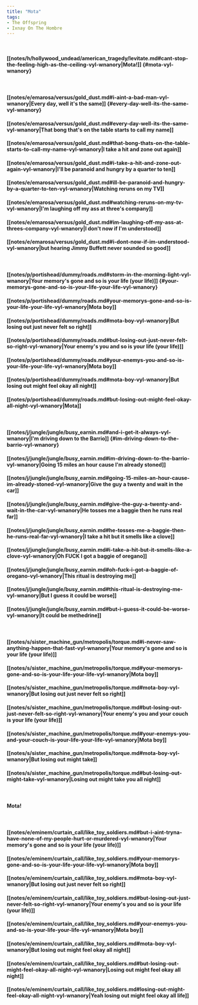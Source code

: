 ```yaml
---
title: "Mota"
tags:
- The Offspring
- Ixnay On The Hombre
---
```

&nbsp;
#### [[notes/h/hollywood_undead/american_tragedy/levitate.md#cant-stop-the-feeling-high-as-the-ceiling-vyl-wnanory|Mota!]] {#mota-vyl-wnanory}
&nbsp;
#### [[notes/e/emarosa/versus/gold_dust.md#i-aint-a-bad-man-vyl-wnanory|Every day, well it's the same]] {#every-day-well-its-the-same-vyl-wnanory}
#### [[notes/e/emarosa/versus/gold_dust.md#every-day-well-its-the-same-vyl-wnanory|That bong that's on the table starts to call my name]]
#### [[notes/e/emarosa/versus/gold_dust.md#that-bong-thats-on-the-table-starts-to-call-my-name-vyl-wnanory|I take a hit and zone out again]]
#### [[notes/e/emarosa/versus/gold_dust.md#i-take-a-hit-and-zone-out-again-vyl-wnanory|I'll be paranoid and hungry by a quarter to ten]]
#### [[notes/e/emarosa/versus/gold_dust.md#ill-be-paranoid-and-hungry-by-a-quarter-to-ten-vyl-wnanory|Watching reruns on my TV]]
#### [[notes/e/emarosa/versus/gold_dust.md#watching-reruns-on-my-tv-vyl-wnanory|I'm laughing off my ass at three's company]]
#### [[notes/e/emarosa/versus/gold_dust.md#im-laughing-off-my-ass-at-threes-company-vyl-wnanory|I don't now if I'm understood]]
#### [[notes/e/emarosa/versus/gold_dust.md#i-dont-now-if-im-understood-vyl-wnanory|but hearing Jimmy Buffett never sounded so good]]
&nbsp;
#### [[notes/p/portishead/dummy/roads.md#storm-in-the-morning-light-vyl-wnanory|Your memory's gone and so is your life (your life)]] {#your-memorys-gone-and-so-is-your-life-your-life-vyl-wnanory}
#### [[notes/p/portishead/dummy/roads.md#your-memorys-gone-and-so-is-your-life-your-life-vyl-wnanory|Mota boy]]
#### [[notes/p/portishead/dummy/roads.md#mota-boy-vyl-wnanory|But losing out just never felt so right]]
#### [[notes/p/portishead/dummy/roads.md#but-losing-out-just-never-felt-so-right-vyl-wnanory|Your enemy's you and so is your life (your life)]]
#### [[notes/p/portishead/dummy/roads.md#your-enemys-you-and-so-is-your-life-your-life-vyl-wnanory|Mota boy]]
#### [[notes/p/portishead/dummy/roads.md#mota-boy-vyl-wnanory|But losing out might feel okay all night]]
#### [[notes/p/portishead/dummy/roads.md#but-losing-out-might-feel-okay-all-night-vyl-wnanory|Mota]]
&nbsp;
#### [[notes/j/jungle/jungle/busy_earnin.md#and-i-get-it-always-vyl-wnanory|I'm driving down to the Barrio]] {#im-driving-down-to-the-barrio-vyl-wnanory}
#### [[notes/j/jungle/jungle/busy_earnin.md#im-driving-down-to-the-barrio-vyl-wnanory|Going 15 miles an hour cause I'm already stoned]]
#### [[notes/j/jungle/jungle/busy_earnin.md#going-15-miles-an-hour-cause-im-already-stoned-vyl-wnanory|Give the guy a twenty and wait in the car]]
#### [[notes/j/jungle/jungle/busy_earnin.md#give-the-guy-a-twenty-and-wait-in-the-car-vyl-wnanory|He tosses me a baggie then he runs real far]]
#### [[notes/j/jungle/jungle/busy_earnin.md#he-tosses-me-a-baggie-then-he-runs-real-far-vyl-wnanory|I take a hit but it smells like a clove]]
#### [[notes/j/jungle/jungle/busy_earnin.md#i-take-a-hit-but-it-smells-like-a-clove-vyl-wnanory|Oh FUCK I got a baggie of oregano]]
#### [[notes/j/jungle/jungle/busy_earnin.md#oh-fuck-i-got-a-baggie-of-oregano-vyl-wnanory|This ritual is destroying me]]
#### [[notes/j/jungle/jungle/busy_earnin.md#this-ritual-is-destroying-me-vyl-wnanory|But I guess it could be worse]]
#### [[notes/j/jungle/jungle/busy_earnin.md#but-i-guess-it-could-be-worse-vyl-wnanory|It could be methedrine]]
&nbsp;
#### [[notes/s/sister_machine_gun/metropolis/torque.md#i-never-saw-anything-happen-that-fast-vyl-wnanory|Your memory's gone and so is your life (your life)]]
#### [[notes/s/sister_machine_gun/metropolis/torque.md#your-memorys-gone-and-so-is-your-life-your-life-vyl-wnanory|Mota boy]]
#### [[notes/s/sister_machine_gun/metropolis/torque.md#mota-boy-vyl-wnanory|But losing out just never felt so right]]
#### [[notes/s/sister_machine_gun/metropolis/torque.md#but-losing-out-just-never-felt-so-right-vyl-wnanory|Your enemy's you and your couch is your life (your life)]]
#### [[notes/s/sister_machine_gun/metropolis/torque.md#your-enemys-you-and-your-couch-is-your-life-your-life-vyl-wnanory|Mota boy]]
#### [[notes/s/sister_machine_gun/metropolis/torque.md#mota-boy-vyl-wnanory|But losing out might take]]
#### [[notes/s/sister_machine_gun/metropolis/torque.md#but-losing-out-might-take-vyl-wnanory|Losing out might take you all night]]
&nbsp;
#### Mota!
&nbsp;
#### [[notes/e/eminem/curtain_call/like_toy_soldiers.md#but-i-aint-tryna-have-none-of-my-people-hurt-or-murdered-vyl-wnanory|Your memory's gone and so is your life (your life)]]
#### [[notes/e/eminem/curtain_call/like_toy_soldiers.md#your-memorys-gone-and-so-is-your-life-your-life-vyl-wnanory|Mota boy]]
#### [[notes/e/eminem/curtain_call/like_toy_soldiers.md#mota-boy-vyl-wnanory|But losing out just never felt so right]]
#### [[notes/e/eminem/curtain_call/like_toy_soldiers.md#but-losing-out-just-never-felt-so-right-vyl-wnanory|Your enemy's you and so is your life (your life)]]
#### [[notes/e/eminem/curtain_call/like_toy_soldiers.md#your-enemys-you-and-so-is-your-life-your-life-vyl-wnanory|Mota boy]]
#### [[notes/e/eminem/curtain_call/like_toy_soldiers.md#mota-boy-vyl-wnanory|But losing out might feel okay all night]]
#### [[notes/e/eminem/curtain_call/like_toy_soldiers.md#but-losing-out-might-feel-okay-all-night-vyl-wnanory|Losing out might feel okay all night]]
#### [[notes/e/eminem/curtain_call/like_toy_soldiers.md#losing-out-might-feel-okay-all-night-vyl-wnanory|Yeah losing out might feel okay all life]]
